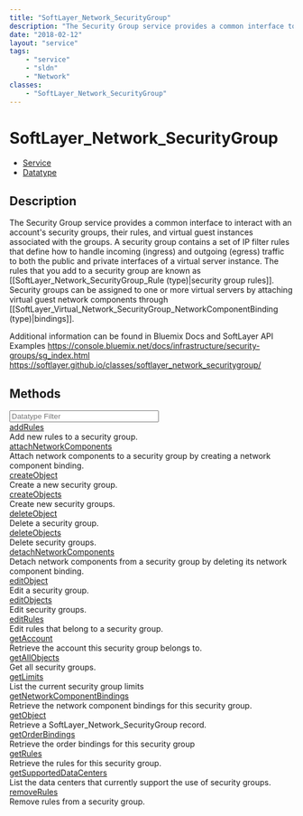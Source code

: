 ```yaml
---
title: "SoftLayer_Network_SecurityGroup"
description: "The Security Group service provides a common interface to interact with an account's security groups, their rules, and v... "
date: "2018-02-12"
layout: "service"
tags:
    - "service"
    - "sldn"
    - "Network"
classes:
    - "SoftLayer_Network_SecurityGroup"
---
```

# SoftLayer_Network_SecurityGroup
<div id='service-datatype'>
    <ul id='sldn-reference-tabs'>
    <li id='service'> <a href='/reference/services/SoftLayer_Network_SecurityGroup' >Service</a></li>    <li id='datatype'> <a href='/reference/datatypes/SoftLayer_Network_SecurityGroup' >Datatype</a></li>
    </ul>
</div>

## Description
The Security Group service provides a common interface to interact with an account's security groups, their rules, and virtual guest instances associated with the groups. A security group contains a set of IP filter rules that define how to handle incoming (ingress) and outgoing (egress) traffic to both the public and private interfaces of a virtual server instance. The rules that you add to a security group are known as [[SoftLayer_Network_SecurityGroup_Rule (type)|security group rules]]. Security groups can be assigned to one or more virtual servers by attaching virtual guest network components through [[SoftLayer_Virtual_Network_SecurityGroup_NetworkComponentBinding (type)|bindings]]. 

Additional information can be found in Bluemix Docs and SoftLayer API Examples https://console.bluemix.net/docs/infrastructure/security-groups/sg_index.html https://softlayer.github.io/classes/softlayer_network_securitygroup/ 
        
        
<div id="properties" class="content">
    <h2>Methods</h2>
    <div class="view-filters">
        <div class="clearfix">
            <div class="search-input-box">
                <input placeholder="Datatype Filter" onkeyup="titleSearch(inputId='edit-combine', divId='method-div', elementClass='method-row')" 
                    type="text" id="edit-combine" value="" size="30" maxlength="128" class="form-text">
            </div>
        </div>
    </div>
    <div id="method-div">
            <div class="method-row">
                        <span class='view-field-title'><a href='/reference/services/SoftLayer_Network_SecurityGroup/addRules'> addRules</a> </span>
            <div class='views-field-body'>Add new rules to a security group.</div>
        </div>
            <div class="method-row">
                        <span class='view-field-title'><a href='/reference/services/SoftLayer_Network_SecurityGroup/attachNetworkComponents'> attachNetworkComponents</a> </span>
            <div class='views-field-body'>Attach network components to a security group by creating a network component binding. </div>
        </div>
            <div class="method-row">
                        <span class='view-field-title'><a href='/reference/services/SoftLayer_Network_SecurityGroup/createObject'> createObject</a> </span>
            <div class='views-field-body'>Create a new security group.</div>
        </div>
            <div class="method-row">
                        <span class='view-field-title'><a href='/reference/services/SoftLayer_Network_SecurityGroup/createObjects'> createObjects</a> </span>
            <div class='views-field-body'>Create new security groups.</div>
        </div>
            <div class="method-row">
                        <span class='view-field-title'><a href='/reference/services/SoftLayer_Network_SecurityGroup/deleteObject'> deleteObject</a> </span>
            <div class='views-field-body'>Delete a security group.</div>
        </div>
            <div class="method-row">
                        <span class='view-field-title'><a href='/reference/services/SoftLayer_Network_SecurityGroup/deleteObjects'> deleteObjects</a> </span>
            <div class='views-field-body'>Delete security groups.</div>
        </div>
            <div class="method-row">
                        <span class='view-field-title'><a href='/reference/services/SoftLayer_Network_SecurityGroup/detachNetworkComponents'> detachNetworkComponents</a> </span>
            <div class='views-field-body'>Detach network components from a security group by deleting its network component binding. </div>
        </div>
            <div class="method-row">
                        <span class='view-field-title'><a href='/reference/services/SoftLayer_Network_SecurityGroup/editObject'> editObject</a> </span>
            <div class='views-field-body'>Edit a security group.</div>
        </div>
            <div class="method-row">
                        <span class='view-field-title'><a href='/reference/services/SoftLayer_Network_SecurityGroup/editObjects'> editObjects</a> </span>
            <div class='views-field-body'>Edit security groups.</div>
        </div>
            <div class="method-row">
                        <span class='view-field-title'><a href='/reference/services/SoftLayer_Network_SecurityGroup/editRules'> editRules</a> </span>
            <div class='views-field-body'>Edit rules that belong to a security group.</div>
        </div>
            <div class="method-row">
                        <span class='view-field-title'><a href='/reference/services/SoftLayer_Network_SecurityGroup/getAccount'> getAccount</a> </span>
            <div class='views-field-body'>Retrieve the account this security group belongs to.</div>
        </div>
            <div class="method-row">
                        <span class='view-field-title'><a href='/reference/services/SoftLayer_Network_SecurityGroup/getAllObjects'> getAllObjects</a> </span>
            <div class='views-field-body'>Get all security groups.</div>
        </div>
            <div class="method-row">
                        <span class='view-field-title'><a href='/reference/services/SoftLayer_Network_SecurityGroup/getLimits'> getLimits</a> </span>
            <div class='views-field-body'>List the current security group limits </div>
        </div>
            <div class="method-row">
                        <span class='view-field-title'><a href='/reference/services/SoftLayer_Network_SecurityGroup/getNetworkComponentBindings'> getNetworkComponentBindings</a> </span>
            <div class='views-field-body'>Retrieve the network component bindings for this security group.</div>
        </div>
            <div class="method-row">
                        <span class='view-field-title'><a href='/reference/services/SoftLayer_Network_SecurityGroup/getObject'> getObject</a> </span>
            <div class='views-field-body'>Retrieve a SoftLayer_Network_SecurityGroup record.</div>
        </div>
            <div class="method-row">
                        <span class='view-field-title'><a href='/reference/services/SoftLayer_Network_SecurityGroup/getOrderBindings'> getOrderBindings</a> </span>
            <div class='views-field-body'>Retrieve the order bindings for this security group</div>
        </div>
            <div class="method-row">
                        <span class='view-field-title'><a href='/reference/services/SoftLayer_Network_SecurityGroup/getRules'> getRules</a> </span>
            <div class='views-field-body'>Retrieve the rules for this security group.</div>
        </div>
            <div class="method-row">
                        <span class='view-field-title'><a href='/reference/services/SoftLayer_Network_SecurityGroup/getSupportedDataCenters'> getSupportedDataCenters</a> </span>
            <div class='views-field-body'>List the data centers that currently support the use of security groups. </div>
        </div>
            <div class="method-row">
                        <span class='view-field-title'><a href='/reference/services/SoftLayer_Network_SecurityGroup/removeRules'> removeRules</a> </span>
            <div class='views-field-body'>Remove rules from a security group.</div>
        </div>
        </div>
</div>

